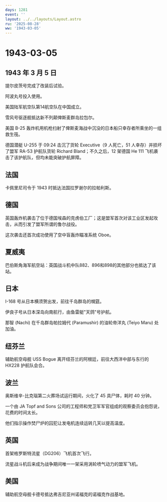 ```yaml
---
days: 1281
event: ''
layout: ../../layouts/Layout.astro
ru: '2025-08-28'
ww: '1943-03-05'
---
```


# 1943-03-05

## 1943 年 3 月 5 日

提尔皮茨号完成了改装后试验。

阿波丸号投入使用。

美国陆军航空队第14航空队在中国成立。

雪风号驱逐舰抵达新不列颠俾斯麦群岛拉包尔。

美国 B-25
轰炸机用机枪扫射了俾斯麦海战中沉没的日本船只幸存者所乘坐的一组救生筏。

德国潜艇 U-255 于 09:24 击沉了货轮 Executive（9 人死亡，51
人幸存）并损坏了盟军 RA-53 护航队货轮 Richard Bland；不久之后，12 架德国
He 111 飞机袭击了该护航队，但均未能突破护航屏障。

## 法国

卡佩里尼司令于 1943 时抵达法国拉罗谢尔的拉帕利斯。

## 德国

英国轰炸机袭击了位于德国埃森的克虏伯工厂；这是盟军首次对该工业区发起攻击，从而引发了盟军所谓的鲁尔战役。

这次袭击还首次成功使用了空中盲轰炸瞄准系统 Oboe。

## 夏威夷

巴伯斯角海军航空站：英国战斗机中队882、896和898的其他部分也抵达了该站。

## 日本

I-168 号从日本横须贺出发，前往千岛群岛的幌筵。

伊良子号从日本深岛向南航行，由鱼雷艇"天鸽"号护航。

那智 (Nachi) 在千岛群岛帕拉姆代 (Paramushir) 的油轮帝洋丸 (Teiyo Maru)
处加油。

## 纽芬兰

辅助航空母舰 USS Bogue 离开纽芬兰的阿根廷，前往大西洋中部与东行的 HX228
护航队会合。

## 波兰

奥斯维辛-比克瑙第二火葬场试运行期间，火化了 45 具尸体，耗时 40 分钟。

一个由 JA Topf and Sons
公司的工程师和党卫军军官组成的观察委员会抱怨说，花费的时间太长。

他们指示操作焚尸炉的囚犯让发电机连续运转几天以提高温度。

## 英国

首架格罗斯特流星（DG206）飞机首次飞行。

流星战斗机后来成为战争期间唯一一架采用涡轮喷气动力的盟军飞机。

## 美国

辅助航空母舰卡德号抵达弗吉尼亚州诺福克的诺福克作战基地。